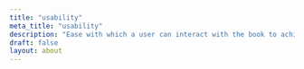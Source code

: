 ```yaml
---
title: "usability"
meta_title: "usability"
description: "Ease with which a user can interact with the book to achieve their objectives satisfactorily. This includes the explicitness of navigation and content description information (languages, data, audience, etc.)."
draft: false
layout: about
---
```

